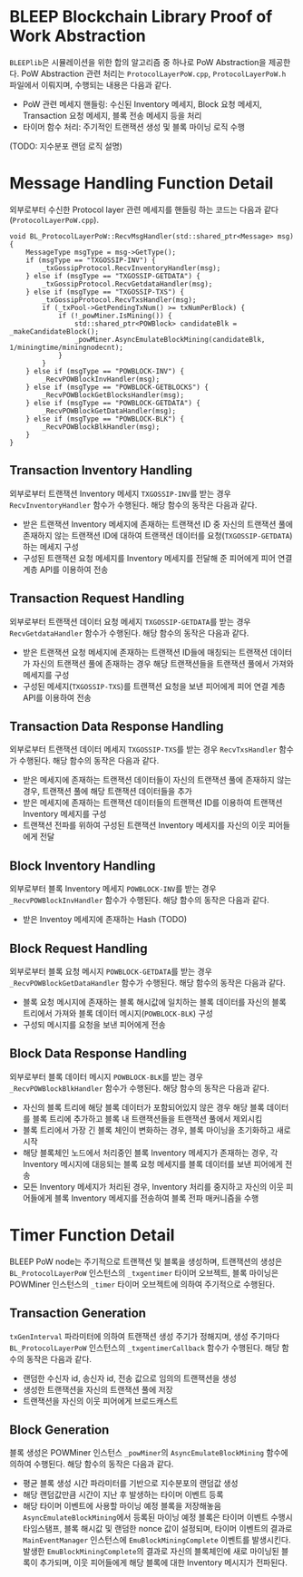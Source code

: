 # BLEEP Blockchain Library Proof of Work Abstraction
`BLEEPlib`은 시뮬레이션을 위한 합의 알고리즘 중 하나로 PoW Abstraction을 제공한다. PoW Abstraction 관련 처리는 `ProtocolLayerPoW.cpp`, `ProtocolLayerPoW.h` 파일에서 이뤄지며, 수행되는 내용은 다음과 같다.
- PoW 관련 메세지 핸들링: 수신된 Inventory 메세지, Block 요청 메세지, Transaction 요청 메세지, 블록 전송 메세지 등을 처리
- 타이머 함수 처리: 주기적인 트랜잭션 생성 및 블록 마이닝 로직 수행

(TODO: 지수분포 랜덤 로직 설명)

# Message Handling Function Detail
외부로부터 수신한 Protocol layer 관련 메세지를 핸들링 하는 코드는 다음과 같다 (`ProtocolLayerPoW.cpp`).
```
void BL_ProtocolLayerPoW::RecvMsgHandler(std::shared_ptr<Message> msg) {
    MessageType msgType = msg->GetType();
    if (msgType == "TXGOSSIP-INV") {
        _txGossipProtocol.RecvInventoryHandler(msg);
    } else if (msgType == "TXGOSSIP-GETDATA") {
        _txGossipProtocol.RecvGetdataHandler(msg);
    } else if (msgType == "TXGOSSIP-TXS") {
        _txGossipProtocol.RecvTxsHandler(msg);
        if (_txPool->GetPendingTxNum() >= txNumPerBlock) {
            if (!_powMiner.IsMining()) {
                std::shared_ptr<POWBlock> candidateBlk = _makeCandidateBlock();
                _powMiner.AsyncEmulateBlockMining(candidateBlk, 1/miningtime/miningnodecnt);
            }
        }
    } else if (msgType == "POWBLOCK-INV") {
        _RecvPOWBlockInvHandler(msg);
    } else if (msgType == "POWBLOCK-GETBLOCKS") {
        _RecvPOWBlockGetBlocksHandler(msg);
    } else if (msgType == "POWBLOCK-GETDATA") {
        _RecvPOWBlockGetDataHandler(msg);
    } else if (msgType == "POWBLOCK-BLK") {
        _RecvPOWBlockBlkHandler(msg);
    }
}
```
## Transaction Inventory Handling
외부로부터 트랜잭션 Inventory 메세지 `TXGOSSIP-INV`를 받는 경우 `RecvInventoryHandler` 함수가 수행된다. 해당 함수의 동작은 다음과 같다.
- 받은 트랜잭션 Inventory 메세지에 존재하는 트랜잭션 ID 중 자신의 트랜잭션 풀에 존재하지 않는 트랜잭션 ID에 대하여 트랜잭션 데이터를 요청(`TXGOSSIP-GETDATA`)하는 메세지 구성
- 구성된 트랜잭션 요청 메세지를 Inventory 메세지를 전달해 준 피어에게 피어 연결 계층 API를 이용하여 전송
## Transaction Request Handling
외부로부터 트랜잭션 데이터 요청 메세지 `TXGOSSIP-GETDATA`를 받는 경우 `RecvGetdataHandler` 함수가 수행된다. 해당 함수의 동작은 다음과 같다.
- 받은 트랜잭션 요청 메세지에 존재하는 트랜잭션 ID들에 매칭되는 트랜잭션 데이터가 자신의 트랜잭션 풀에 존재하는 경우 해당 트랜잭션들을 트랜잭션 풀에서 가져와 메세지를 구성
- 구성된 메세지(`TXGOSSIP-TXS`)를 트랜잭션 요청을 보낸 피어에게 피어 연결 계층 API를 이용하여 전송
## Transaction Data Response Handling
외부로부터 트랜잭션 데이터 메세지 `TXGOSSIP-TXS`를 받는 경우 `RecvTxsHandler` 함수가 수행된다. 해당 함수의 동작은 다음과 같다.
- 받은 메세지에 존재하는 트랜잭션 데이터들이 자신의 트랜잭션 풀에 존재하지 않는 경우, 트랜잭션 풀에 해당 트랜잭션 데이터들을 추가
- 받은 메세지에 존재하는 트랜잭션 데이터들의 트랜잭션 ID를 이용하여 트랜잭션 Inventory 메세지를 구성
- 트랜잭션 전파를 위하여 구성된 트랜잭션 Inventory 메세지를 자신의 이웃 피어들에게 전달
## Block Inventory Handling
외부로부터 블록 Inventory 메세지 `POWBLOCK-INV`를 받는 경우 `_RecvPOWBlockInvHandler` 함수가 수행된다. 해당 함수의 동작은 다음과 같다.
- 받은 Inventoy 메세지에 존재하는 Hash (TODO)
## Block Request Handling
외부로부터 블록 요청 메시지 `POWBLOCK-GETDATA`를 받는 경우 `_RecvPOWBlockGetDataHandler` 함수가 수행된다. 해당 함수의 동작은 다음과 같다.
- 블록 요청 메시지에 존재하는 블록 해시값에 일치하는 블록 데이터를 자신의 블록 트리에서 가져와 블록 데이터 메시지(`POWBLOCK-BLK`) 구성
- 구성되 메시지를 요청을 보낸 피어에게 전송
## Block Data Response Handling
외부로부터 블록 데이터 메시지 `POWBLOCK-BLK`를 받는 경우 `_RecvPOWBlockBlkHandler` 함수가 수행된다. 해당 함수의 동작은 다음과 같다.
- 자신의 블록 트리에 해당 블록 데이터가 포함되어있지 않은 경우 해당 블록 데이터를 블록 트리에 추가하고 블록 내 트랜잭션들을 트랜잭션 풀에서 제외시킴
- 블록 트리에서 가장 긴 블록 체인이 변화하는 경우, 블록 마이닝을 초기화하고 새로 시작
- 해당 블록체인 노드에서 처리중인 블록 Inventory 메세지가 존재하는 경우, 각 Inventory 메시지에 대응되는 블록 요청 메세지를 블록 데이터를 보낸 피어에게 전송
- 모든 Inventory 메세지가 처리된 경우, Inventory 처리를 중지하고 자신의 이웃 피어들에게 블록 Inventory 메세지를 전송하여 블록 전파 매커니즘을 수행

# Timer Function Detail
BLEEP PoW node는 주기적으로 트랜잭션 및 블록을 생성하며, 트랜잭션의 생성은 `BL_ProtocolLayerPoW` 인스턴스의 `_txgentimer` 타이머 오브젝트, 블록 마이닝은 POWMiner 인스턴스의 `_timer` 타이머 오브젝트에 의하여 주기적으로 수행된다.
## Transaction Generation
`txGenInterval` 파라미터에 의하여 트랜잭션 생성 주기가 정해지며, 생성 주기마다 `BL_ProtocolLayerPoW` 인스턴스의 `_txgentimerCallback` 함수가 수행된다. 해당 함수의 동작은 다음과 같다.
- 랜덤한 수신자 id, 송신자 id, 전송 값으로 임의의 트랜잭션을 생성
- 생성한 트랜잭션을 자신의 트랜잭션 풀에 저장
- 트랜잭션을 자신의 이웃 피어에게 브로드캐스트
## Block Generation
블록 생성은 POWMiner 인스턴스 `_powMiner`의 `AsyncEmulateBlockMining` 함수에 의하여 수행된다. 해당 함수의 동작은 다음과 같다.
- 평균 블록 생성 시간 파라미터를 기반으로 지수분포의 랜덤값 생성
- 해당 랜덤값만큼 시간이 지난 후 발생하는 타이머 이벤트 등록
- 해당 타이머 이벤트에 사용할 마이닝 예정 블록을 저장해놓음
`AsyncEmulateBlockMining`에서 등록된 마이닝 예정 블록은 타이머 이벤트 수행시 타임스탬프, 블록 해시값 및 랜덤한 nonce 값이 설정되며, 타이머 이벤트의 결과로 `MainEventManager` 인스턴스에 `EmuBlockMiningComplete` 이벤트를 발생시킨다.
발생한 `EmuBlockMiningComplete`의 결과로 자신의 블록체인에 새로 마이닝된 블록이 추가되며, 이웃 피어들에게 해당 블록에 대한 Inventory 메시지가 전파된다.

